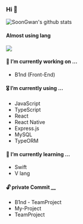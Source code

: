 ### Hi 👋

<!--
**SoonGwan/SoonGwan** is a ✨ _special_ ✨ repository because its `README.md` (this file) appears on your GitHub profile.

Here are some ideas to get you started:

- 🔭 I’m currently working on ...
- 🌱 I’m currently learning ...
- 👯 I’m looking to collaborate on ...
- 🤔 I’m looking for help with ...
- 💬 Ask me about ...
- 📫 How to reach me: ...
- 😄 Pronouns: ...
- ⚡ Fun fact: ...
[![Top Langs](https://github-readme-stats.vercel.app/api/top-langs/?username=SoonGwan)](https://github.com/anuraghazra/github-readme-stats)


#### 🏫  I’m currently studying on ...
* Daegu Software Meister High School
-->
![SoonGwan's github stats](https://github-readme-stats.vercel.app/api?username=SoonGwan&show_icons=true&hide_border=true)

#### Almost using lang
[![](https://github-readme-stats.vercel.app/api/top-langs/?username=SoonGwan&hide=html)](https://github.com/anuraghazra/github-readme-stats)

#### 🔭  I’m currently working on ...
* B1nd (Front-End)

#### 🎖  I’m currently using ...
* JavaScript
* TypeScript
* React
* React Native
* Express.js
* MySQL
* TypeORM


#### 🛫  I’m currently learning ...
* Swift
* V lang

#### 🔓  private Commit __
* B1nd - TeamProject
* My-Project
* TeamProject


